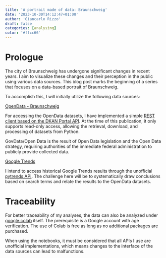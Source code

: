 ```yaml
---
title: 'A portrait made of data: Braunschweig'
date: '2023-10-30T14:12:47+01:00'
author: 'Giancarlo Rizzo'
draft: false
categories: [analysing]
color: '#ffcc66'
---
```


# Prologue

The city of Braunschweig has undergone significant changes in recent years. I aim to visualize these changes and their perception in the public using various data sources. This blog post marks the beginning of a series that focuses on a data-based portrait of Braunschweig.

To accomplish this, I will initially utilize the following data sources:

[OpenData - Braunschweig](https://opendata.braunschweig.de/)

For accessing the OpenData datasets, I have implemented a simple [REST client based on the DKAN Portal API](https://github.com/protogia/govdata). At the time of this publication, it only supports read-only access, allowing the retrieval, download, and processing of datasets from Python.

GovData/Open Data is the result of Open Data legislation and the Open Data strategy, requiring authorities of the immediate federal administration to publicly provide collected data.

[Google Trends](https://trends.google.com/trends/)

I intend to access historical Google Trends results through the unofficial [pytrends API](https://pypi.org/project/pytrends/). The challenge here will be to systematically draw conclusions based on search terms and relate the results to the OpenData datasets.

# Traceability

For better traceability of my analyses, the data can also be analyzed under [google.colab](https://colab.research.google.com/) itself. The prerequisite is a Google account with age verification. The use of Colab is free as long as no additional packages are purchased.

When using the notebooks, it must be considered that all APIs I use are unofficial implementations, which means changes to the interface of the data sources can lead to malfunctions.